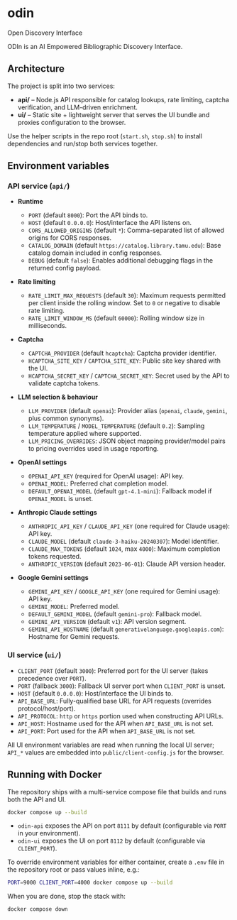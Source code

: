# odin
Open Discovery Interface

ODIn is an AI Empowered Bibliographic Discovery Interface.

## Architecture

The project is split into two services:

- **api/** – Node.js API responsible for catalog lookups, rate limiting, captcha verification, and LLM-driven enrichment.
- **ui/** – Static site + lightweight server that serves the UI bundle and proxies configuration to the browser.

Use the helper scripts in the repo root (`start.sh`, `stop.sh`) to install dependencies and run/stop both services together.

## Environment variables

### API service (`api/`)

- **Runtime**
  - `PORT` (default `8000`): Port the API binds to.
  - `HOST` (default `0.0.0.0`): Host/interface the API listens on.
  - `CORS_ALLOWED_ORIGINS` (default `*`): Comma-separated list of allowed origins for CORS responses.
  - `CATALOG_DOMAIN` (default `https://catalog.library.tamu.edu`): Base catalog domain included in config responses.
  - `DEBUG` (default `false`): Enables additional debugging flags in the returned config payload.

- **Rate limiting**
  - `RATE_LIMIT_MAX_REQUESTS` (default `30`): Maximum requests permitted per client inside the rolling window. Set to `0` or negative to disable rate limiting.
  - `RATE_LIMIT_WINDOW_MS` (default `60000`): Rolling window size in milliseconds.

- **Captcha**
  - `CAPTCHA_PROVIDER` (default `hcaptcha`): Captcha provider identifier.
  - `HCAPTCHA_SITE_KEY` / `CAPTCHA_SITE_KEY`: Public site key shared with the UI.
  - `HCAPTCHA_SECRET_KEY` / `CAPTCHA_SECRET_KEY`: Secret used by the API to validate captcha tokens.

- **LLM selection & behaviour**
  - `LLM_PROVIDER` (default `openai`): Provider alias (`openai`, `claude`, `gemini`, plus common synonyms).
  - `LLM_TEMPERATURE` / `MODEL_TEMPERATURE` (default `0.2`): Sampling temperature applied where supported.
  - `LLM_PRICING_OVERRIDES`: JSON object mapping provider/model pairs to pricing overrides used in usage reporting.

- **OpenAI settings**
  - `OPENAI_API_KEY` (required for OpenAI usage): API key.
  - `OPENAI_MODEL`: Preferred chat completion model.
  - `DEFAULT_OPENAI_MODEL` (default `gpt-4.1-mini`): Fallback model if `OPENAI_MODEL` is unset.

- **Anthropic Claude settings**
  - `ANTHROPIC_API_KEY` / `CLAUDE_API_KEY` (one required for Claude usage): API key.
  - `CLAUDE_MODEL` (default `claude-3-haiku-20240307`): Model identifier.
  - `CLAUDE_MAX_TOKENS` (default `1024`, max `4000`): Maximum completion tokens requested.
  - `ANTHROPIC_VERSION` (default `2023-06-01`): Claude API version header.

- **Google Gemini settings**
  - `GEMINI_API_KEY` / `GOOGLE_API_KEY` (one required for Gemini usage): API key.
  - `GEMINI_MODEL`: Preferred model.
  - `DEFAULT_GEMINI_MODEL` (default `gemini-pro`): Fallback model.
  - `GEMINI_API_VERSION` (default `v1`): API version segment.
  - `GEMINI_API_HOSTNAME` (default `generativelanguage.googleapis.com`): Hostname for Gemini requests.

### UI service (`ui/`)

- `CLIENT_PORT` (default `3000`): Preferred port for the UI server (takes precedence over `PORT`).
- `PORT` (fallback `3000`): Fallback UI server port when `CLIENT_PORT` is unset.
- `HOST` (default `0.0.0.0`): Host/interface the UI binds to.
- `API_BASE_URL`: Fully-qualified base URL for API requests (overrides protocol/host/port).
- `API_PROTOCOL`: `http` or `https` portion used when constructing API URLs.
- `API_HOST`: Hostname used for the API when `API_BASE_URL` is not set.
- `API_PORT`: Port used for the API when `API_BASE_URL` is not set.

All UI environment variables are read when running the local UI server; `API_*` values are embedded into `public/client-config.js` for the browser.

## Running with Docker

The repository ships with a multi-service compose file that builds and runs both the API and UI.

```bash
docker compose up --build
```

- `odin-api` exposes the API on port `8111` by default (configurable via `PORT` in your environment).
- `odin-ui` exposes the UI on port `8112` by default (configurable via `CLIENT_PORT`).

To override environment variables for either container, create a `.env` file in the repository root or pass values inline, e.g.:

```bash
PORT=9000 CLIENT_PORT=4000 docker compose up --build
```

When you are done, stop the stack with:

```bash
docker compose down
```
